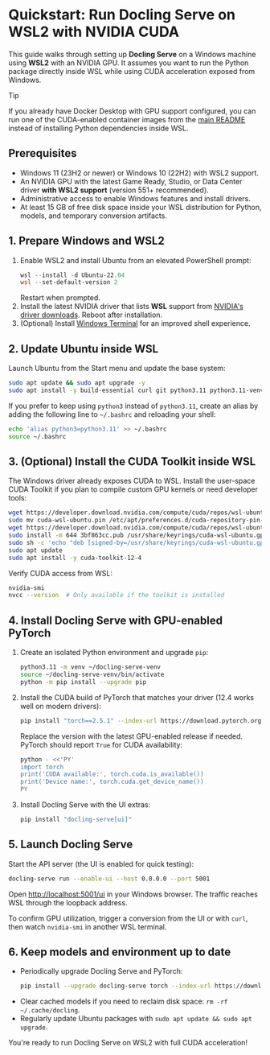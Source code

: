 # Quickstart: Run Docling Serve on WSL2 with NVIDIA CUDA

This guide walks through setting up **Docling Serve** on a Windows machine using **WSL2** with an NVIDIA GPU. It assumes you want to run the Python package directly inside WSL while using CUDA acceleration exposed from Windows.

> [!TIP]
> If you already have Docker Desktop with GPU support configured, you can run one of the CUDA-enabled container images from the [main README](../README.md) instead of installing Python dependencies inside WSL.

## Prerequisites

- Windows 11 (23H2 or newer) or Windows 10 (22H2) with WSL2 support.
- An NVIDIA GPU with the latest Game Ready, Studio, or Data Center driver **with WSL2 support** (version 551+ recommended).
- Administrative access to enable Windows features and install drivers.
- At least 15 GB of free disk space inside your WSL distribution for Python, models, and temporary conversion artifacts.

## 1. Prepare Windows and WSL2

1. Enable WSL2 and install Ubuntu from an elevated PowerShell prompt:
   ```powershell
   wsl --install -d Ubuntu-22.04
   wsl --set-default-version 2
   ```
   Restart when prompted.
2. Install the latest NVIDIA driver that lists **WSL** support from [NVIDIA's driver downloads](https://www.nvidia.com/Download/index.aspx). Reboot after installation.
3. (Optional) Install [Windows Terminal](https://aka.ms/terminal) for an improved shell experience.

## 2. Update Ubuntu inside WSL

Launch Ubuntu from the Start menu and update the base system:

```bash
sudo apt update && sudo apt upgrade -y
sudo apt install -y build-essential curl git python3.11 python3.11-venv python3-pip
```

If you prefer to keep using `python3` instead of `python3.11`, create an alias by adding the following line to `~/.bashrc` and reloading your shell:

```bash
echo 'alias python3=python3.11' >> ~/.bashrc
source ~/.bashrc
```

## 3. (Optional) Install the CUDA Toolkit inside WSL

The Windows driver already exposes CUDA to WSL. Install the user-space CUDA Toolkit if you plan to compile custom GPU kernels or need developer tools:

```bash
wget https://developer.download.nvidia.com/compute/cuda/repos/wsl-ubuntu/x86_64/cuda-wsl-ubuntu.pin
sudo mv cuda-wsl-ubuntu.pin /etc/apt/preferences.d/cuda-repository-pin-600
wget https://developer.download.nvidia.com/compute/cuda/repos/wsl-ubuntu/x86_64/3bf863cc.pub
sudo install -m 644 3bf863cc.pub /usr/share/keyrings/cuda-wsl-ubuntu.gpg
sudo sh -c 'echo "deb [signed-by=/usr/share/keyrings/cuda-wsl-ubuntu.gpg] https://developer.download.nvidia.com/compute/cuda/repos/wsl-ubuntu/x86_64/ /" > /etc/apt/sources.list.d/cuda-wsl-ubuntu.list'
sudo apt update
sudo apt install -y cuda-toolkit-12-4
```

Verify CUDA access from WSL:

```bash
nvidia-smi
nvcc --version  # Only available if the toolkit is installed
```

## 4. Install Docling Serve with GPU-enabled PyTorch

1. Create an isolated Python environment and upgrade `pip`:
   ```bash
   python3.11 -m venv ~/docling-serve-venv
   source ~/docling-serve-venv/bin/activate
   python -m pip install --upgrade pip
   ```
2. Install the CUDA build of PyTorch that matches your driver (12.4 works well on modern drivers):
   ```bash
   pip install "torch==2.5.1" --index-url https://download.pytorch.org/whl/cu124
   ```
   Replace the version with the latest GPU-enabled release if needed. PyTorch should report `True` for CUDA availability:
   ```bash
   python - <<'PY'
   import torch
   print('CUDA available:', torch.cuda.is_available())
   print('Device name:', torch.cuda.get_device_name())
   PY
   ```
3. Install Docling Serve with the UI extras:
   ```bash
   pip install "docling-serve[ui]"
   ```

## 5. Launch Docling Serve

Start the API server (the UI is enabled for quick testing):

```bash
docling-serve run --enable-ui --host 0.0.0.0 --port 5001
```

Open <http://localhost:5001/ui> in your Windows browser. The traffic reaches WSL through the loopback address.

To confirm GPU utilization, trigger a conversion from the UI or with `curl`, then watch `nvidia-smi` in another WSL terminal.

## 6. Keep models and environment up to date

- Periodically upgrade Docling Serve and PyTorch:
  ```bash
  pip install --upgrade docling-serve torch --index-url https://download.pytorch.org/whl/cu124
  ```
- Clear cached models if you need to reclaim disk space: `rm -rf ~/.cache/docling`.
- Regularly update Ubuntu packages with `sudo apt update && sudo apt upgrade`.

You're ready to run Docling Serve on WSL2 with full CUDA acceleration!
